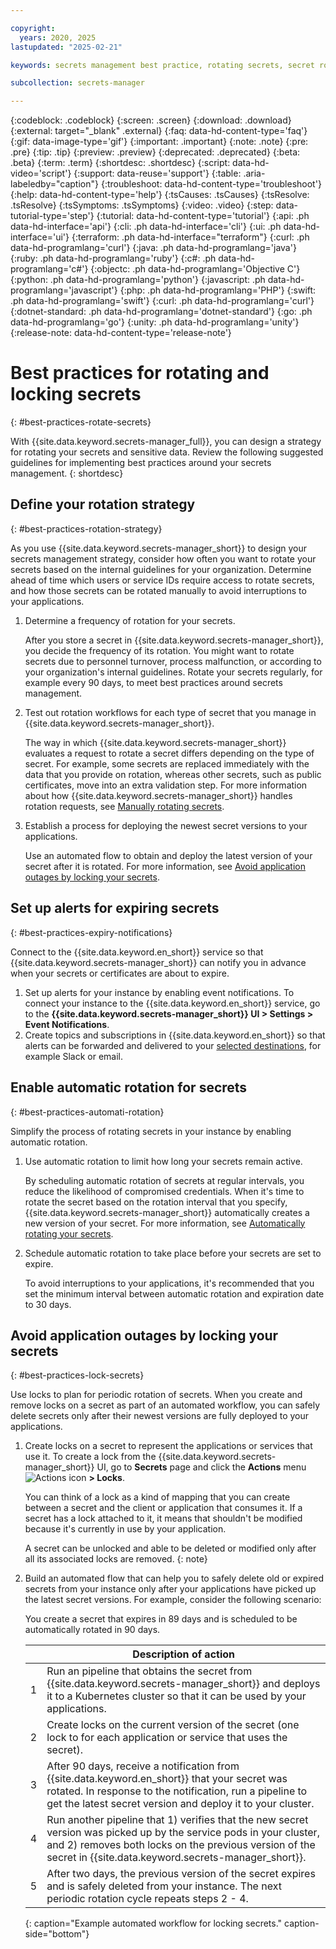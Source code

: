 ```yaml
---

copyright:
  years: 2020, 2025
lastupdated: "2025-02-21"

keywords: secrets management best practice, rotating secrets, secret rotation, locking secrets, automatic rotation

subcollection: secrets-manager

---
```


{:codeblock: .codeblock}
{:screen: .screen}
{:download: .download}
{:external: target="_blank" .external}
{:faq: data-hd-content-type='faq'}
{:gif: data-image-type='gif'}
{:important: .important}
{:note: .note}
{:pre: .pre}
{:tip: .tip}
{:preview: .preview}
{:deprecated: .deprecated}
{:beta: .beta}
{:term: .term}
{:shortdesc: .shortdesc}
{:script: data-hd-video='script'}
{:support: data-reuse='support'}
{:table: .aria-labeledby="caption"}
{:troubleshoot: data-hd-content-type='troubleshoot'}
{:help: data-hd-content-type='help'}
{:tsCauses: .tsCauses}
{:tsResolve: .tsResolve}
{:tsSymptoms: .tsSymptoms}
{:video: .video}
{:step: data-tutorial-type='step'}
{:tutorial: data-hd-content-type='tutorial'}
{:api: .ph data-hd-interface='api'}
{:cli: .ph data-hd-interface='cli'}
{:ui: .ph data-hd-interface='ui'}
{:terraform: .ph data-hd-interface="terraform"}
{:curl: .ph data-hd-programlang='curl'}
{:java: .ph data-hd-programlang='java'}
{:ruby: .ph data-hd-programlang='ruby'}
{:c#: .ph data-hd-programlang='c#'}
{:objectc: .ph data-hd-programlang='Objective C'}
{:python: .ph data-hd-programlang='python'}
{:javascript: .ph data-hd-programlang='javascript'}
{:php: .ph data-hd-programlang='PHP'}
{:swift: .ph data-hd-programlang='swift'}
{:curl: .ph data-hd-programlang='curl'}
{:dotnet-standard: .ph data-hd-programlang='dotnet-standard'}
{:go: .ph data-hd-programlang='go'}
{:unity: .ph data-hd-programlang='unity'}
{:release-note: data-hd-content-type='release-note'}

# Best practices for rotating and locking secrets
{: #best-practices-rotate-secrets}

With {{site.data.keyword.secrets-manager_full}}, you can design a strategy for rotating your secrets and sensitive data. Review the following suggested guidelines for implementing best practices around your secrets management.
{: shortdesc}


## Define your rotation strategy
{: #best-practices-rotation-strategy}

As you use {{site.data.keyword.secrets-manager_short}} to design your secrets management strategy, consider how often you want to rotate your secrets based on the internal guidelines for your organization. Determine ahead of time which users or service IDs require access to rotate secrets, and how those secrets can be rotated manually to avoid interruptions to your applications.

1. Determine a frequency of rotation for your secrets.

    After you store a secret in {{site.data.keyword.secrets-manager_short}}, you decide the frequency of its rotation. You might want to rotate secrets due to personnel turnover, process malfunction, or according to your organization's internal guidelines. Rotate your secrets regularly, for example every 90 days, to meet best practices around secrets management.

2. Test out rotation workflows for each type of secret that you manage in {{site.data.keyword.secrets-manager_short}}.

    The way in which {{site.data.keyword.secrets-manager_short}} evaluates a request to rotate a secret differs depending on the type of secret. For example, some secrets are replaced immediately with the data that you provide on rotation, whereas other secrets, such as public certificates, move into an extra validation step. For more information about how {{site.data.keyword.secrets-manager_short}} handles rotation requests, see [Manually rotating secrets](/docs/secrets-manager?topic=secrets-manager-manual-rotation#manual-rotate-by-type).

3. Establish a process for deploying the newest secret versions to your applications.

    Use an automated flow to obtain and deploy the latest version of your secret after it is rotated. For more information, see [Avoid application outages by locking your secrets](#best-practices-lock-secrets).

## Set up alerts for expiring secrets
{: #best-practices-expiry-notifications}

Connect to the {{site.data.keyword.en_short}} service so that {{site.data.keyword.secrets-manager_short}} can notify you in advance when your secrets or certificates are about to expire.

1. Set up alerts for your instance by enabling event notifications. To connect your instance to the {{site.data.keyword.en_short}} service, go to the **{{site.data.keyword.secrets-manager_short}} UI > Settings > Event Notifications**.
2. Create topics and subscriptions in {{site.data.keyword.en_short}} so that alerts can be forwarded and delivered to your [selected destinations](/docs/secrets-manager?topic=secrets-manager-event-notifications#event-notifications-destinations), for example Slack or email. 


## Enable automatic rotation for secrets
{: #best-practices-automati-rotation}

Simplify the process of rotating secrets in your instance by enabling automatic rotation.

1. Use automatic rotation to limit how long your secrets remain active. 

    By scheduling automatic rotation of secrets at regular intervals, you reduce the likelihood of compromised credentials. When it's time to rotate the secret based on the rotation interval that you specify, {{site.data.keyword.secrets-manager_short}} automatically creates a new version of your secret. For more information, see [Automatically rotating your secrets](/docs/secrets-manager?topic=secrets-manager-automatic-rotation).

2. Schedule automatic rotation to take place before your secrets are set to expire.

   To avoid interruptions to your applications, it's recommended that you set the minimum interval between automatic rotation and expiration date to 30 days.

    

## Avoid application outages by locking your secrets
{: #best-practices-lock-secrets}

Use locks to plan for periodic rotation of secrets. When you create and remove locks on a secret as part of an automated workflow, you can safely delete secrets only after their newest versions are fully deployed to your applications.

1. Create locks on a secret to represent the applications or services that use it. To create a lock from the {{site.data.keyword.secrets-manager_short}} UI, go to **Secrets** page and click the **Actions** menu ![Actions icon](../../icons/actions-icon-vertical.svg) **> Locks**. 

    You can think of a lock as a kind of mapping that you can create between a secret and the client or application that consumes it. If a secret has a lock attached to it, it means that shouldn't be modified because it's currently in use by your application.
    
    A secret can be unlocked and able to be deleted or modified only after all its associated locks are removed.
    {: note}

2. Build an automated flow that can help you to safely delete old or expired secrets from your instance only after your applications have picked up the latest secret versions. For example, consider the following scenario:

    You create a secret that expires in 89 days and is scheduled to be automatically rotated in 90 days.

    | | Description of action |
    | --- | --- |
    | 1 | Run an pipeline that obtains the secret from {{site.data.keyword.secrets-manager_short}} and deploys it to a Kubernetes cluster so that it can be used by your applications. |
    | 2 | Create locks on the current version of the secret (one lock to for each application or service that uses the secret). |
    | 3 | After 90 days, receive a notification from {{site.data.keyword.en_short}} that your secret was rotated. In response to the notification, run a pipeline to get the latest secret version and deploy it to your cluster. |
    | 4 | Run another pipeline that 1) verifies that the new secret version was picked up by the service pods in your cluster, and 2) removes both locks on the previous version of the secret in {{site.data.keyword.secrets-manager_short}}.
    | 5 | After two days, the previous version of the secret expires and is safely deleted from your instance. The next periodic rotation cycle repeats steps 2 - 4. |
    {: caption="Example automated workflow for locking secrets." caption-side="bottom"}
